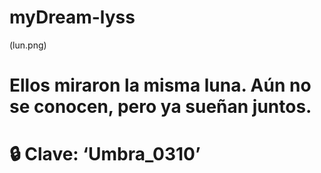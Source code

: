 # myDream-lyss
(lun.png)
# Ellos miraron la misma luna. Aún no se conocen, pero ya sueñan juntos.
# 🔒 Clave: ‘Umbra_0310’

